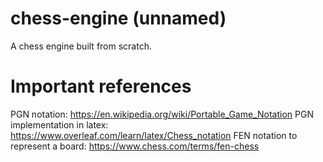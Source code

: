# chess-engine (unnamed)
A chess engine built from scratch.

# Important references 
PGN notation: https://en.wikipedia.org/wiki/Portable_Game_Notation
PGN implementation in latex: https://www.overleaf.com/learn/latex/Chess_notation
FEN notation to represent a board: https://www.chess.com/terms/fen-chess
